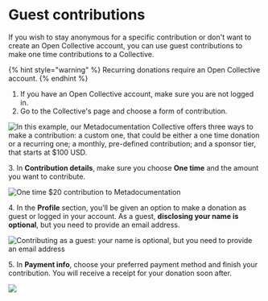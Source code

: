 # Guest contributions

If you wish to stay anonymous for a specific contribution or don't want to create an Open Collective account, you can use guest contributions to make one time contributions to a Collective.

{% hint style="warning" %}
Recurring donations require an Open Collective account.
{% endhint %}

1. If you have an Open Collective account, make sure you are not logged in.
2. Go to the Collective's page and choose a form of contribution.

![In this example, our Metadocumentation Collective offers three ways to make a contribution: a custom one, that could be either a one time donation or a recurring one; a monthly, pre-defined contribution; and a sponsor tier, that starts at $100 USD. ](../.gitbook/assets/ways-of-contribution-2021-01-14.png)

3\. In **Contribution details**, make sure you choose **One time** and the amount you want to contribute.

![One time $20 contribution to Metadocumentation ](../.gitbook/assets/choose-an-amount-2021-01-14.png)

4\. In the **Profile** section, you'll be given an option to make a donation as guest or logged in your account. As a guest, **disclosing your name is optional**, but you need to provide an email address.

![Contributing as a guest: your name is optional, but you need to provide an email address](../.gitbook/assets/contributing-as-a-guest-2021-01-14.png)

5\. In **Payment info**, choose your preferred payment method and finish your contribution. You will receive a receipt for your donation soon after.

![](../.gitbook/assets/thank-you-for-your-support-2021-01-14.png)

